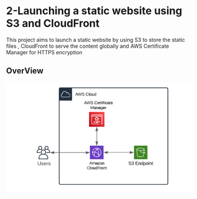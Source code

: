 # 2-Launching a static website using S3 and CloudFront 
   
   This project aims to launch a static website by using S3 to store the static files , CloudFront to serve the content globally and AWS Certificate Manager for HTTPS encryption 


## OverView

![Architecture](./architecture1.png)